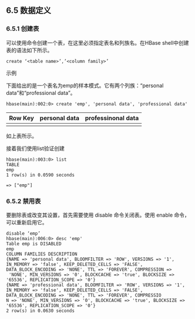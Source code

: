 ## 6.5 数据定义

### 6.5.1 创建表

可以使用命令创建一个表，在这里必须指定表名和列族名。在HBase shell中创建表的语法如下所示。

```
create ‘<table name>’,’<column family>’
```

示例

下面给出的是一个表名为emp的样本模式。它有两个列族：“personal data”和“professional data”。

```
hbase(main):002:0> create 'emp', 'personal data', 'professional data'
```

| Row  Key | personal data | professinonal data |
| :--- | :--- | :--- |
|  |  |  |

如上表所示。

接着我们使用list验证创建

```
hbase(main):003:0> list
TABLE                                                                                                                                                                                
emp                                                                                                                                                                                  
1 row(s) in 0.0590 seconds

=> ["emp"]
```

### 6.5.2 禁用表

要删除表或改变其设置，首先需要使用 disable 命令关闭表。使用 enable 命令，可以重新启用它。

```
disable ‘emp’
hbase(main):006:0> desc 'emp'
Table emp is DISABLED                                                                                                                                                                
emp                                                                                                                                                                                  
COLUMN FAMILIES DESCRIPTION                                                                                                                                                          
{NAME => 'personal data', BLOOMFILTER => 'ROW', VERSIONS => '1', IN_MEMORY => 'false', KEEP_DELETED_CELLS => 'FALSE', DATA_BLOCK_ENCODING => 'NONE', TTL => 'FOREVER', COMPRESSION =>
 'NONE', MIN_VERSIONS => '0', BLOCKCACHE => 'true', BLOCKSIZE => '65536', REPLICATION_SCOPE => '0'}                                                                                  
{NAME => 'professional data', BLOOMFILTER => 'ROW', VERSIONS => '1', IN_MEMORY => 'false', KEEP_DELETED_CELLS => 'FALSE', DATA_BLOCK_ENCODING => 'NONE', TTL => 'FOREVER', COMPRESSIO
N => 'NONE', MIN_VERSIONS => '0', BLOCKCACHE => 'true', BLOCKSIZE => '65536', REPLICATION_SCOPE => '0'}                                                                              
2 row(s) in 0.0630 seconds
```



